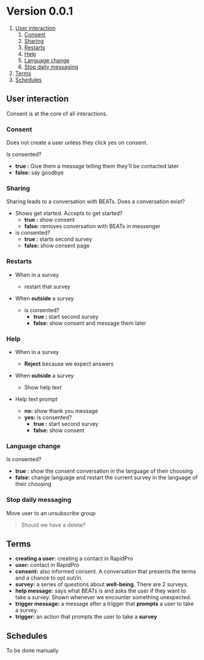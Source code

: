 # Version 0.0.1

1.  [User interaction](#org7f06b27)
    1.  [Consent](#orge10428d)
    2.  [Sharing](#org55c34a7)
    3.  [Restarts](#org4b0edf4)
    4.  [Help](#org1b1fe7b)
    5.  [Language change](#org96b8349)
    6.  [Stop daily messaging](#org65072b3)
2.  [Terms](#org802b1d7)
3.  [Schedules](#org7aac279)



<a id="org7f06b27"></a>

## User interaction

Consent is at the core of all interactions.


<a id="orge10428d"></a>

### Consent

Does not create a user unless they click yes on consent.

Is consented?

-   **true :** Give them a message telling them they'll be contacted later
-   **false:** say goodbye


<a id="org55c34a7"></a>

### Sharing

Sharing leads to a conversation with BEATs.
Does a conversation exist?

-   Shows get started. Accepts to get started?
    -   **true :** show consent
    -   **false:** removes conversation with BEATs in messenger
-   is consented?
    -   **true :** starts second survey
    -   **false:** show consent page


<a id="org4b0edf4"></a>

### Restarts

-   When in a survey
    -   restart that survey

-   When **outside** a survey 
    -   is consented?
        -   **true :** start second survey
        -   **false:** show consent and message them later


<a id="org1b1fe7b"></a>

### Help

-   When in a survey
    -   **Reject** because we expect answers

-   When **outside** a survey
    -   Show help text

-   Help text prompt
    -   **no:** show thank you message
    -   **yes:** is consented?  
        - **true :** start second survey
        - **false:** show consent


<a id="org96b8349"></a>

### Language change

Is consented?

-   **true :** show the consent conversation in the language of their choosing
-   **false:** change language and restart the current survey in the language of their choosing


<a id="org65072b3"></a>

### Stop daily messaging

Move user to an unsubscribe group
> Should we have a delete?


<a id="org802b1d7"></a>

## Terms

-   **creating a user:** creating a contact in RapidPro
-   **user:** contact in RapidPro
-   **consent:** also informed consent. A conversation that presents the terms and a chance to opt out/in.
-   **survey:** a series of questions about **well-being**. There are 2 surveys.
-   **help message:** says what BEATs is and asks the user if they want to take a survey. Shown whenever we encounter something unexpected.
-   **trigger message:** a message after a trigger that **prompts** a user to take a survey.
-   **trigger:** an action that prompts the user to take a **survey**


<a id="org7aac279"></a>

## Schedules

To be done manually
